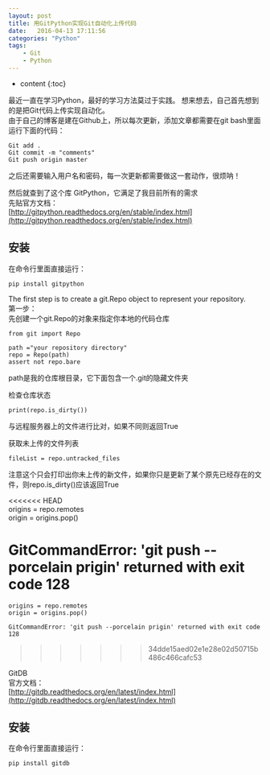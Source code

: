 ```yaml
---
layout: post
title: 用GitPython实现Git自动化上传代码
date:   2016-04-13 17:11:56
categories: "Python"
tags: 
    - Git
    - Python
---
```


* content
{:toc}

最近一直在学习Python，最好的学习方法莫过于实践。 想来想去，自己首先想到的是把Git代码上传实现自动化。   
由于自己的博客是建在Github上，所以每次更新，添加文章都需要在git bash里面运行下面的代码：   

	Git add .
	Git commit -m "comments"
	Git push origin master

之后还需要输入用户名和密码，每一次更新都需要做这一套动作，很烦呐！   

然后就查到了这个库 GitPython，它满足了我目前所有的需求   
先贴官方文档：   
[http://gitpython.readthedocs.org/en/stable/index.html](http://gitpython.readthedocs.org/en/stable/index.html)   

## 安装

在命令行里面直接运行：   

	pip install gitpython

The first step is to create a git.Repo object to represent your repository.	   
第一步：   
先创建一个git.Repo的对象来指定你本地的代码仓库   

	from git import Repo

	path ="your repository directory"
	repo = Repo(path)
	assert not repo.bare

path是我的仓库根目录，它下面包含一个.git的隐藏文件夹   

检查仓库状态   

	print(repo.is_dirty())

与远程服务器上的文件进行比对，如果不同则返回True   

获取未上传的文件列表   

	fileList = repo.untracked_files

注意这个只会打印出你未上传的新文件，如果你只是更新了某个原先已经存在的文件，则repo.is_dirty()应该返回True   

<<<<<<< HEAD   
origins = repo.remotes   
origin = origins.pop()   

GitCommandError: 'git push --porcelain prigin' returned with exit code 128   
=======   

	origins = repo.remotes   
	origin = origins.pop()   

	GitCommandError: 'git push --porcelain prigin' returned with exit code 128   

>>>>>>> 34dde15aed02e1e28e02d50715b486c466cafc53   

GitDB   
官方文档：   
[http://gitdb.readthedocs.org/en/latest/index.html](http://gitdb.readthedocs.org/en/latest/index.html)   

## 安装

在命令行里面直接运行：   

	pip install gitdb